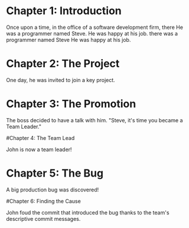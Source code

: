 # Chapter 1: Introduction

Once upon a time, in the office of a software development firm, there
He was a programmer named Steve. He was happy at his job.
there was a programmer named Steve
He was happy at his job.

# Chapter 2: The Project
One day, he was invited to join a key project.

# Chapter 3: The Promotion
The boss decided to have a talk with him. "Steve, it's time you became
a Team Leader."

#Chapter 4: The Team Lead

John is now a team leader!

# Chapter 5: The Bug

A big production bug was discovered!

#Chapter 6: Finding the Cause

John foud the commit that introduced the bug thanks to the team's descriptive 
commit messages.

